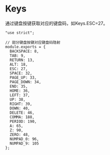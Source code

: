 # Keys

通过键盘按键获取对应的键盘码，如Keys.ESC=27。

    "use strict";

    // 部分键盘按键对应键盘码隐射
    module.exports = {
      BACKSPACE: 8,
      TAB: 9,
      RETURN: 13,
      ALT: 18,
      ESC: 27,
      SPACE: 32,
      PAGE_UP: 33,
      PAGE_DOWN: 34,
      END: 35,
      HOME: 36,
      LEFT: 37,
      UP: 38,
      RIGHT: 39,
      DOWN: 40,
      DELETE: 46,
      COMMA: 188,
      PERIOD: 190,
      A: 65,
      Z: 90,
      ZERO: 48,
      NUMPAD_0: 96,
      NUMPAD_9: 105
    };